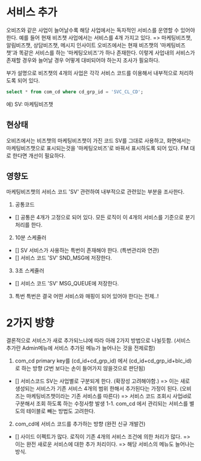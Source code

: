 # 서비스 추가
오비즈와 같은 사업이 늘어날수록 해당 사업에서는 독자적인 서비스를 운영할 수 있어야 한다.
예를 들어 현재 비즈챗 사업에서는 서비스를 4개 가지고 있다. => 마케팅비즈챗, 알림비즈챗, 상담비즈챗, 메시지 인사이트
오비즈에서는 현재 비즈챗의 '마케팅비즈챗'과 똑같은 서비스를 하는 '마케팅오비즈'가 하나 존재한다.
이렇게 사업내의 서비스가 존재할 경우와 늘어날 경우 어떻게 대비되어야 하는지 조사가 필요하다.

부가 설명으로 비즈챗의 4개의 사업은 각각 서비스 코드를 이용해서 내부적으로 처리하도록 되어 있다.
```SQL
select * from com_cd where cd_grp_id = 'SVC_CL_CD';
```
에) SV: 마케팅비즈챗

## 현상태
오비즈에서는 비즈챗의 마케팅비즈챗이 가진 코드 SV를 그대로 사용하고, 화면에서는 마케팅비즈챗으로 표시되는것을 '마케팅오비즈'로 바꿔서 표시하도록 되어 있다.
FM 대로 한다면 개선이 필요하다.

## 영향도
마케팅비즈챗의 서비스 코드 'SV' 관련하여 내부적으로 관련있는 부분을 조사한다.
1. 공통코드
- [] 공통은 4개가 고정으로 되어 있다. 모든 로직이 이 4개의 서비스를 기준으로 분기처리를 한다.

2. 10분 스케쥴러
- [] SV 서비스가 사용하는 특번이 존재해야 한다. (특번관리와 연관)
- [] 서비스 코드 'SV' SND_MSG에 저장한다.

3. 3초 스케쥴러
- [] 서비스 코드 'SV' MSG_QUEUE에 저장한다.
3. 특번
특번은 결국 어떤 서비스와 매핑이 되어 있어야 한다는 전제..!

# 2가지 방향
결론적으로 서비스가 새로 추가되느냐에 따라 아래 2가지 방법으로 나뉠듯함. (서비스 추가란 Admin메뉴에 서비스 추가된 메뉴가 늘어나는 것을 전제로함)
1. com_cd primary key를 (cd_id+cd_grp_id) 에서 (cd_id+cd_grp_id+blc_id)로 하는 방향 (2번 보다는 손이 들어가지 않을것으로 판단됨)
- [] 서비스코드 SV는 사업별로 구분되게 한다. (확장성 고려해야함.)
=> 이는 새로 생성되는 서비스가 기존 서비스 4개의 범위 한해서 추가된다는 가정이 된다. (오비즈는 마케팅비즈챗이라는 기존 서비스를 따른다)
=> 서비스 코드 조회시 사업id로 구분해서 조회 하도록 하는 수정사항 발생
1-1. com_cd 에서 관리되는 서비스를 별도의 테이블로 빼는 방법도 고려한다.

2. com_cd에 서비스 코드를 추가하는 방향 (완전 신규 개발건)
- [] 사이드 이펙트가 많다. 로직이 기존 4개의 서비스 조건에 의한 처리가 많다.
=> 이는 완전 새로운 서비스에 대한 추가 처리이다. 
=> 해당 서비스의 메뉴도 늘어나는 방식.